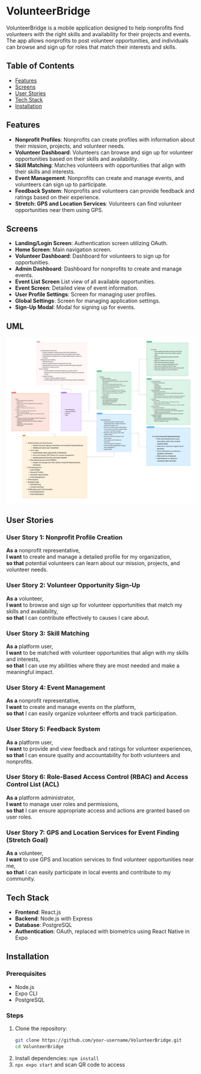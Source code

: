 # VolunteerBridge

VolunteerBridge is a mobile application designed to help nonprofits find volunteers with the right skills and availability for their projects and events. The app allows nonprofits to post volunteer opportunities, and individuals can browse and sign up for roles that match their interests and skills.

## Table of Contents

- [Features](#features)
- [Screens](#screens)
- [User Stories](#user-stories)
- [Tech Stack](#tech-stack)
- [Installation](#installation)

## Features

- **Nonprofit Profiles**: Nonprofits can create profiles with information about their mission, projects, and volunteer needs.
- **Volunteer Dashboard**: Volunteers can browse and sign up for volunteer opportunities based on their skills and availability.
- **Skill Matching**: Matches volunteers with opportunities that align with their skills and interests.
- **Event Management**: Nonprofits can create and manage events, and volunteers can sign up to participate.
- **Feedback System**: Nonprofits and volunteers can provide feedback and ratings based on their experience.
- **Stretch: GPS and Location Services**: Volunteers can find volunteer opportunities near them using GPS.

## Screens

- **Landing/Login Screen**: Authentication screen utilizing OAuth.
- **Home Screen**: Main navigation screen.
- **Volunteer Dashboard**: Dashboard for volunteers to sign up for opportunities.
- **Admin Dashboard**: Dashboard for nonprofits to create and manage events.
- **Event List Screen** List view of all available opportunities.
- **Event Screen**: Detailed view of event information.
- **User Profile Settings**: Screen for managing user profiles.
- **Global Settings**: Screen for managing application settings.
- **Sign-Up Modal**: Modal for signing up for events.

## UML
![alt text](<img/VolunteerBridge UML.png>)


## User Stories

### User Story 1: Nonprofit Profile Creation
**As a** nonprofit representative,\
**I want** to create and manage a detailed profile for my organization,\
**so that** potential volunteers can learn about our mission, projects, and volunteer needs.

### User Story 2: Volunteer Opportunity Sign-Up
**As a** volunteer,\
**I want** to browse and sign up for volunteer opportunities that match my skills and availability,\
**so that** I can contribute effectively to causes I care about.

### User Story 3: Skill Matching
**As a** platform user,\
**I want** to be matched with volunteer opportunities that align with my skills and interests,\
**so that** I can use my abilities where they are most needed and make a meaningful impact.

### User Story 4: Event Management
**As a** nonprofit representative,\
**I want** to create and manage events on the platform,\
**so that** I can easily organize volunteer efforts and track participation.

### User Story 5: Feedback System
**As a** platform user,\
**I want** to provide and view feedback and ratings for volunteer experiences,\
**so that** I can ensure quality and accountability for both volunteers and nonprofits.

### User Story 6: Role-Based Access Control (RBAC) and Access Control List (ACL)
**As a** platform administrator,\
**I want** to manage user roles and permissions,\
**so that** I can ensure appropriate access and actions are granted based on user roles.

### User Story 7: GPS and Location Services for Event Finding (Stretch Goal)
**As a** volunteer,\
**I want** to use GPS and location services to find volunteer opportunities near me,\
**so that** I can easily participate in local events and contribute to my community.

## Tech Stack

- **Frontend**: React.js
- **Backend**: Node.js with Express
- **Database**: PostgreSQL
- **Authentication**: OAuth, replaced with biometrics using React Native in Expo

## Installation

### Prerequisites

- Node.js
- Expo CLI
- PostgreSQL

### Steps

1. Clone the repository:
   ```sh
   git clone https://github.com/your-username/VolunteerBridge.git
   cd VolunteerBridge
   ```
2. Install dependencies:
```npm install```
3. ```npx expo start``` and scan QR code to access

